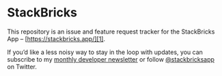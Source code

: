 # StackBricks
This repository is an issue and feature request tracker for the StackBricks App – [https://stackbricks.app/][1].

If you’d like a less noisy way to stay in the loop with updates, you can subscribe to my [monthly developer newsletter][2] or follow [@stackbricksapp][3] on Twitter.

[1]: https://stackbricks.app/
[2]: https://www.getrevue.co/profile/tobias_petry
[3]: https://twitter.com/stackbricksapp
